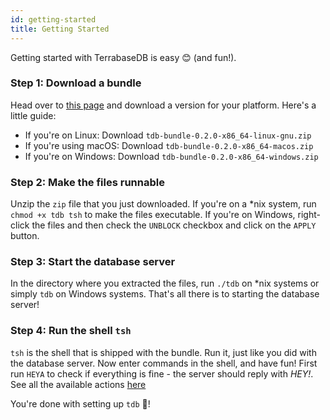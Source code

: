```yaml
---
id: getting-started
title: Getting Started
---
```

Getting started with TerrabaseDB is easy 😊 (and fun!).

### Step 1: Download a bundle

Head over to [this page](https://github.com/skytable/skytable/releases/v0.2.0) and download a version for your platform. Here's a little guide:

* If you're on Linux: Download `tdb-bundle-0.2.0-x86_64-linux-gnu.zip`
* If you're using macOS: Download `tdb-bundle-0.2.0-x86_64-macos.zip`
* If you're on Windows: Download `tdb-bundle-0.2.0-x86_64-windows.zip`

### Step 2: Make the files runnable

Unzip the `zip` file that you just downloaded. If you're on a *nix system, run `chmod +x tdb tsh` to make the files executable. If you're on Windows, right-click the files and then check the `UNBLOCK` checkbox and click on the `APPLY` button.

### Step 3: Start the database server

In the directory where you extracted the files, run `./tdb` on *nix systems or simply `tdb` on Windows systems. That's all there is to starting the database server!

### Step 4: Run the shell `tsh`

`tsh` is the shell that is shipped with the bundle. Run it, just like you did with the database server. Now enter commands in the shell, and have fun! First run `HEYA` to check if everything is fine - the server should reply with _HEY!_.
See all the available actions [here](Actions/overview)

You're done with setting up `tdb` 🎉!
